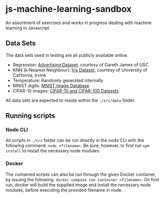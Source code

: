 # js-machine-learning-sandbox
An assortment of exercises and works in progress dealing with machine learning in Javascript.

## Data Sets
The data sets used in testing are all publicly available online.

* Regression: [Advertising Dataset](http://www-bcf.usc.edu/~gareth/ISL/Advertising.csv), courtesy of Gareth James of USC
* KNN (k-Nearest Neighbour): [Iris Dataset](https://archive.ics.uci.edu/ml/machine-learning-databases/iris/iris.data), courtesy of University of California, Irvine
* Temperature: Randomly generated internally
* MNIST digits: [MNIST Image Database](http://yann.lecun.com/exdb/mnist/)
* CIFAR-10 images: [CIFAR-10 and CIFAR-100 Datasets](http://www.cs.toronto.edu/~kriz/cifar.html)

All data sets are expected to reside within the `./src/data` folder.

## Running scripts

### Node CLI

All scripts in `./src` folder can be run directly in the node CLI with the following command: `node <filename>`. Be sure, however, to first run `npm install` to install the necessary node modules.

### Docker

The contained scripts can also be run through the given Docker container, by issuing the following: `docker-compose run container <filename>`. On first run, docker will build the supplied image and install the necessary node modules, before executing the provided filename in node.
